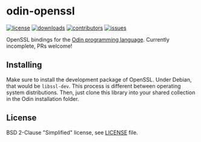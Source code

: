 # odin-openssl
[![license](https://img.shields.io/github/license/ReneHSZ/odin-openssl.svg)](https://github.com/ReneHSZ/odin-openssl/blob/master/LICENSE)
[![downloads](https://img.shields.io/github/downloads/ReneHSZ/odin-openssl/total.svg)](https://github.com/ReneHSZ/odin-openssl)
[![contributors](https://img.shields.io/github/contributors/ReneHSZ/odin-openssl.svg)](https://github.com/ReneHSZ/odin-openssl/graphs/contributors)
[![issues](https://img.shields.io/github/issues/ReneHSZ/odin-openssl.svg)](https://github.com/ReneHSZ/odin-openssl/issues)

OpenSSL bindings for the [Odin programming language](http://odin-lang.org). Currently incomplete, PRs welcome!

## Installing
Make sure to install the development package of OpenSSL. Under Debian, that would be `libssl-dev`. This process is different between operating system distributions.
Then, just clone this library into your shared collection in the Odin installation folder.

## License
BSD 2-Clause "Simplified" license, see [LICENSE](LICENSE) file.
